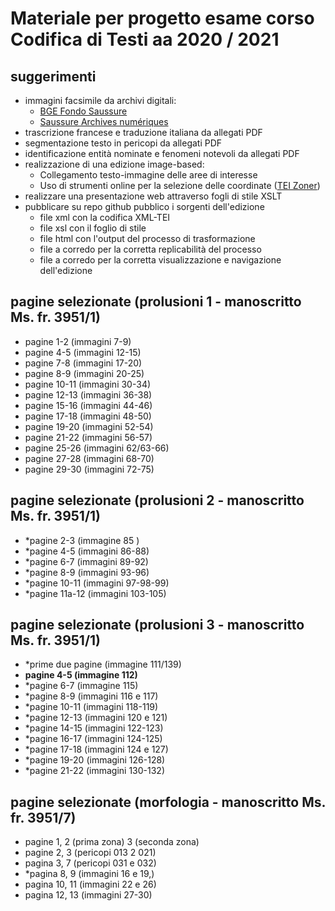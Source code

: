 # Materiale per progetto esame corso Codifica di Testi aa 2020 / 2021
## suggerimenti

- immagini facsimile da archivi digitali:
  - [BGE Fondo Saussure][1]
  - [Saussure Archives numériques][2]
- trascrizione francese e traduzione italiana da allegati PDF
- segmentazione testo in pericopi da allegati PDF
- identificazione entità nominate e fenomeni notevoli da allegati PDF 
- realizzazione di una edizione image-based:
  - Collegamento testo-immagine delle aree di interesse
  - Uso di strumenti online per la selezione delle coordinate ([TEI Zoner][3])
- realizzare una presentazione web attraverso fogli di stile XSLT
- pubblicare su repo github pubblico i sorgenti dell'edizione
  - file xml con la codifica XML-TEI
  - file xsl con il foglio di stile
  - file html con l'output del processo di trasformazione
  - file a corredo per la corretta replicabilità del processo
  - file a corredo per la corretta visualizzazione e navigazione dell'edizione

## pagine selezionate (prolusioni 1 - manoscritto Ms. fr. 3951/1)

 - pagine  1-2  (immagini  7-9)
 - pagine  4-5  (immagini 12-15)
 - pagine  7-8  (immagini 17-20)
 - pagine  8-9  (immagini 20-25)
 - pagine 10-11 (immagini 30-34)
 - pagine 12-13 (immagini 36-38)
 - pagine 15-16 (immagini 44-46)
 - pagine 17-18 (immagini 48-50)
 - pagine 19-20 (immagini 52-54)
 - pagine 21-22 (immagini 56-57)
 - pagine 25-26 (immagini 62/63-66)
 - pagine 27-28 (immagini 68-70)
 - pagine 29-30 (immagini 72-75) 

## pagine selezionate (prolusioni 2 - manoscritto Ms. fr. 3951/1)

 - *pagine 2-3 (immagine 85   )
 - *pagine 4-5 (immagini 86-88)
 - *pagine 6-7 (immagini 89-92) 
 - *pagine 8-9 (immagini 93-96)
 - *pagine 10-11 (immagini 97-98-99)
 - *pagine 11a-12 (immagini 103-105)

## pagine selezionate (prolusioni 3 - manoscritto Ms. fr. 3951/1)

 - *prime due pagine (immagine 111/139)
 - **pagine 4-5 (immagine 112)**
 - *pagine 6-7 (immagine 115)
 - *pagine 8-9 (immagini 116 e 117)
 - *pagine 10-11 (immagini 118-119)
 - *pagine 12-13 (immagini 120 e 121)
 - *pagine 14-15 (immagini 122-123)
 - *pagine 16-17 (immagini 124-125)
 - *pagine 17-18 (immagini 124 e 127)
 - *pagine 19-20 (immagini 126-128)
 - *pagine 21-22 (immagini 130-132)




## pagine selezionate (morfologia - manoscritto Ms. fr. 3951/7)
 - pagine 1, 2 (prima zona) 3 (seconda zona)
 - pagine 2, 3 (pericopi 013 2 021)
 - pagina 3, 7 (pericopi 031 e 032)
 - *pagina 8, 9 (immagini 16 e 19,)
 - pagina 10, 11 (immagini 22 e 26)
 - pagina 12, 13 (immagini 27-30)


[1]: https://archives.bge-geneve.ch/archives/archives/fonds/saussure\_ferdinand\_de/view:5892/n:89 "BGE Saussure"
[2]: http://fds.unige.ch/iip4/homepage.php "Archivio immagini Saussure"
[3]: http://teicat.huma-num.fr/zoner.php "TEI zoner"
